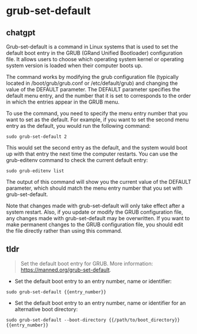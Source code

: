 # grub-set-default 
## chatgpt 
Grub-set-default is a command in Linux systems that is used to set the default boot entry in the GRUB (GRand Unified Bootloader) configuration file. It allows users to choose which operating system kernel or operating system version is loaded when their computer boots up.

The command works by modifying the grub configuration file (typically located in /boot/grub/grub.conf or /etc/default/grub) and changing the value of the DEFAULT parameter. The DEFAULT parameter specifies the default menu entry, and the number that it is set to corresponds to the order in which the entries appear in the GRUB menu.

To use the command, you need to specify the menu entry number that you want to set as the default. For example, if you want to set the second menu entry as the default, you would run the following command:

```
sudo grub-set-default 2
```

This would set the second entry as the default, and the system would boot up with that entry the next time the computer restarts. You can use the grub-editenv command to check the current default entry:

```
sudo grub-editenv list
```

The output of this command will show you the current value of the DEFAULT parameter, which should match the menu entry number that you set with grub-set-default.

Note that changes made with grub-set-default will only take effect after a system restart. Also, if you update or modify the GRUB configuration file, any changes made with grub-set-default may be overwritten. If you want to make permanent changes to the GRUB configuration file, you should edit the file directly rather than using this command. 

## tldr 
 
> Set the default boot entry for GRUB.
> More information: <https://manned.org/grub-set-default>.

- Set the default boot entry to an entry number, name or identifier:

`sudo grub-set-default {{entry_number}}`

- Set the default boot entry to an entry number, name or identifier for an alternative boot directory:

`sudo grub-set-default --boot-directory {{/path/to/boot_directory}} {{entry_number}}`
